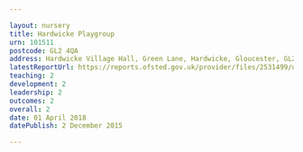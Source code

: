 ```yaml
---

layout: nursery
title: Hardwicke Playgroup
urn: 101511
postcode: GL2 4QA
address: Hardwicke Village Hall, Green Lane, Hardwicke, Gloucester, GL2 4QA
latestReportUrl: https://reports.ofsted.gov.uk/provider/files/2531499/urn/101511.pdf
teaching: 2
development: 2
leadership: 2
outcomes: 2
overall: 2
date: 01 April 2018 
datePublish: 2 December 2015

---
```

